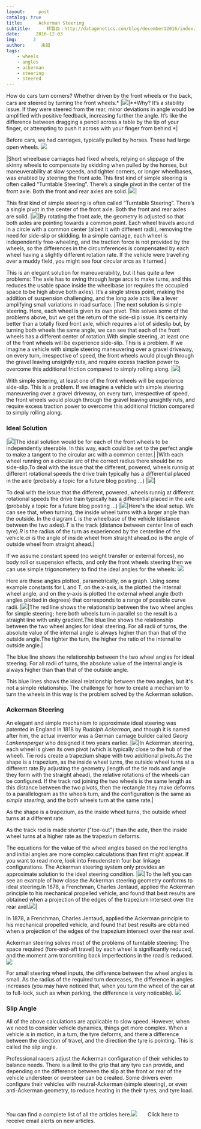 ```yaml
---
layout:     post
catalog: true
title:      Ackerman Steering
subtitle:      转载自：http://datagenetics.com/blog/december12016/index.html
date:      2016-12-03
img:      3
author:      未知
tags:
    - wheels
    - angles
    - ackerman
    - steering
    - steered
---
```









How do cars turn corners? Whether driven by the front wheels or the back, cars are steered by turning the front wheels.*
|![](http://datagenetics.com/blog/december12016/car.png)|**Why? It’s a stability issue. If they were steered from the rear, minor deviations in angle would be amplified with positive feedback, increasing further the angle. It’s like the difference between dragging a pencil across a table by the tip of your finger, or attempting to push it across with your finger from behind.*|

Before cars, we had carriages, typically pulled by horses. These had large open wheels.
![](http://datagenetics.com/blog/december12016/carriage.jpg)

|Short wheelbase carriages had fixed wheels, relying on slippage of the skinny wheels to compensate by skidding when pulled by the horses, but maneuverability at slow speeds, and tighter corners, or longer wheelbases, was enabled by steering the front axle.This first kind of simple steering is often called “Turntable Steering”. There’s a single pivot in the center of the front axle. Both the front and rear axles are solid.|![](http://datagenetics.com/blog/december12016/tt0.png)|

This first kind of simple steering is often called “Turntable Steering”. There’s a single pivot in the center of the front axle. Both the front and rear axles are solid.
|![](http://datagenetics.com/blog/december12016/tt.png)|By rotating the front axle, the geometry is adjusted so that both axles are pointing towards a common point. Each wheel travels around in a circle with a common center (albeit it with different radii), removing the need for side-slip or skidding. In a simple carriage, each wheel is independently free-wheeling, and the traction force is not provided by the wheels, so the differences in the circumferences is compensated by each wheel having a slightly different rotation rate. If the vehicle were travelling over a muddy field, you might see four circular arcs as it turned.|

This is an elegant solution for maneuverability, but it has quite a few problems: The axle has to swing through large arcs to make turns, and this reduces the usable space inside the wheelbase (or requires the occupied space to be high above both axles). It’s a single stress point, making the addition of suspension challenging, and the long axle acts like a lever amplifying small variations in road surface.
|The next solution is simple steering. Here, each wheel is given its own pivot. This solves some of the problems above, but we get the return of the side-slip issue. It’s certainly better than a totally fixed front axle, which requires a lot of sideslip but, by turning both wheels the same angle, we can see that each of the front wheels has a different center of rotation.With simple steering, at least one of the front wheels will be experience side-slip. This is a problem. If we imagine a vehicle with simple steering maneuvering over a gravel driveway, on every turn, irrespective of speed, the front wheels would plough through the gravel leaving unsightly ruts, and require excess traction power to overcome this additional friction compared to simply rolling along. |![](http://datagenetics.com/blog/december12016/ss.png)|

With simple steering, at least one of the front wheels will be experience side-slip. This is a problem. If we imagine a vehicle with simple steering maneuvering over a gravel driveway, on every turn, irrespective of speed, the front wheels would plough through the gravel leaving unsightly ruts, and require excess traction power to overcome this additional friction compared to simply rolling along. 

### Ideal Solution
|![](http://datagenetics.com/blog/december12016/ideal.png)|The ideal solution would be for each of the front wheels to be independently steerable. In this way, each could be set to the perfect angle to make a tangent to the circular arc with a common center.|
|With each wheel running on a circular arc of the correct radius there should be no side-slip.To deal with the issue that the different, powered, wheels runnig at different rotational speeds the drive train typically has a differential placed in the axle (probably a topic for a future blog posting …) |![](http://datagenetics.com/blog/december12016/ideal2.png)|


To deal with the issue that the different, powered, wheels runnig at different rotational speeds the drive train typically has a differential placed in the axle (probably a topic for a future blog posting …) 
|![](http://datagenetics.com/blog/december12016/ideal3.png)|Here's the ideal setup. We can see that, when turning, the inside wheel turns with a larger angle than the outside. In the diagram *L* is the wheelbase of the vehicle (distance between the two axles).*T* is the track (distance between center line of each tyre).*R* is the radius of the turn as experienced by the centerline of the vehicle.*αi* is the angle of inside wheel from straight ahead.*αo* is the angle of outside wheel from straight ahead.|

If we assume constant speed (no weight transfer or external forces), no body roll or suspension effects, and only the front wheels steering then we can use simple trigonometery to find the ideal angles for the wheels:
![](http://datagenetics.com/blog/december12016/eq0.png)


Here are these angles plotted, parametrically, on a graph. Using some example constants for L and T, on the x-axis, is the plotted the internal wheel angle, and on the y-axis is plotted the external wheel angle (both angles plotted in degrees) that corresponds to a range of possible curve radii. 
|![](http://datagenetics.com/blog/december12016/g.png)|The red line shows the relationship between the two wheel angles for simple steering; here both wheels turn in parallel so the result is a straight line with unity gradient.The blue line shows the relationship between the two wheel angles for ideal steering. For all radii of turns, the absolute value of the internal angle is always higher than than that of the outside angle.The tighter the turn, the higher the ratio of the internal to outside angle.|

The blue line shows the relationship between the two wheel angles for ideal steering. For all radii of turns, the absolute value of the internal angle is always higher than than that of the outside angle.

This blue lines shows the ideal relationship between the two angles, but it's not a simple relationship. The challenge for how to create a mechanism to turn the wheels in this way is the problem solved by the Ackerman solution.

### Ackerman Steering

An elegant and simple mechanism to approximate ideal steering was patented in England in 1818 by *Rudolph Ackerman*, and though it is named after him, the actual inventor was a German carriage builder called *Georg Lankensperger* who designed it two years earlier.
|![](http://datagenetics.com/blog/december12016/as.png)|In Ackerman steering, each wheel is given its own pivot (which is typically close to the hub of the wheel). Tie rods create a trapezium shape with two additional pivots.As the shape is a trapezium, as the inside wheel turns, the outside wheel turns at a different rate.By adjusting the geometry (length of the tie rods and angle they form with the straight ahead), the relative rotations of the wheels can be configured. If the track rod joining the two wheels is the same length as this distance between the two pivots, then the rectangle they make deforms to a parallelogram as the wheels turn, and the configuration is the same as *simple steering*, and the both wheels turn at the same rate.|

As the shape is a trapezium, as the inside wheel turns, the outside wheel turns at a different rate.

As the track rod is made shorter ("toe-out") than the axle, then the inside wheel turns at a higher rate as the trapezium deforms.

The equations for the value of the wheel angles based on the rod lengths and initial angles are more complex calculations than first might appear. If you want to read more, look into Freudenstein four bar linkage configurations. The Ackerman steering system only provides an approximate solution to the ideal steering condition.
|![](http://datagenetics.com/blog/december12016/g2.png)|To the left you can see an example of how close the Ackerman steering geometry conforms to ideal steering.In 1878, a Frenchman, Charles Jentaud, applied the Ackerman principle to his mechanical propelled vehicle, and found that best results are obtained when a projection of the edges of the trapezium intersect over the rear axel.![](http://datagenetics.com/blog/december12016/j.png)|

In 1878, a Frenchman, Charles Jentaud, applied the Ackerman principle to his mechanical propelled vehicle, and found that best results are obtained when a projection of the edges of the trapezium intersect over the rear axel.





Ackerman steering solves most of the problems of turntable steering: The space required (fore-and-aft travel) by each wheel is significantly reduced, and the moment arm transmiting back imperfections in the road is reduced.
![](http://datagenetics.com/blog/december12016/turn.jpg)


For small steering wheel inputs, the difference between the wheel angles is small. As the radius of the required turn decreases, the difference in angles increases (you may have noticed that, when you turn the wheel of the car at to full-lock, such as when parking, the difference is very noticable).
![](http://datagenetics.com/blog/december12016/a2.gif)


### Slip Angle

All of the above calculations are applicable to slow speed. However, when we need to consider vehicle dynamics, things get more complex. When a vehicle is in motion, in a turn, the tyre deforms, and there a difference between the direction of travel, and the direction the tyre is pointing. This is called the slip angle.

Professional racers adjust the Ackerman configuration of their vehicles to balance needs. There is a limit to the grip that any tyre can provide, and depending on the difference between the slip at the front or rear of the vehicle understeer or oversteer can be created. Some drivers even configure their vehicles with neutral-Ackerman (simple steering), or even anti-Ackerman geometry, to reduce heating in the their tyres, and tyre load.

 

You can find a complete list of all the articles here.![](http://datagenetics.com/images/n.gif)
      Click here to receive email alerts on new articles.
